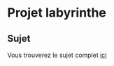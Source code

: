 # Projet labyrinthe

## Sujet
Vous trouverez le sujet complet [ici](https://perso.isima.fr/~yjdaniel/labyrinthe/projet-labyrinthe.html#orgf9eef65)

